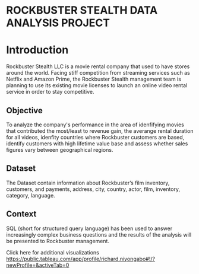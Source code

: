 # ROCKBUSTER STEALTH DATA ANALYSIS PROJECT

# Introduction

Rockbuster Stealth LLC is a movie rental company that used to have stores around the world. Facing stiff competition from streaming services such as Netflix and Amazon Prime, the Rockbuster Stealth management team is planning to use its existing movie licenses to launch an online video rental service in order to stay competitive.

## Objective
To analyze the company's performance in the area of idenfifying movies that contributed the most/least to revenue gain, the averange rental duration for all videos, idenfity countries where Rockbuster customers are based, identify customers with high lifetime value base and assess whether sales figures vary between geographical regions. 

## Dataset
The Dataset contain information about Rockbuster’s film inventory, customers, and payments, address, city, country, actor, film, inventory, category, language. 

## Context

SQL (short for structured query language) has been used to answer increasingly complex business questions and the results of the analysis will be presented to Rockbuster management. 

Click here for additional visualizations https://public.tableau.com/app/profile/richard.niyongabo#!/?newProfile=&activeTab=0
